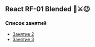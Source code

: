 ## React RF-01 Blended 🔨⚔😉

### Список занятий

- [Занятие 2](https://github.com/josserden/react-rf01/tree/lesson-02)
- [Занятие 3](https://github.com/josserden/react-rf01/tree/lesson-03)
